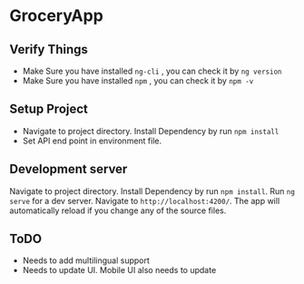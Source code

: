 # GroceryApp

## Verify Things
  - Make Sure you have installed `ng-cli` , you can check it by `ng version`
  - Make Sure you have installed `npm` , you can check it by `npm -v`
## Setup Project
  - Navigate to project directory. Install Dependency by run `npm install`
  - Set API end point in environment file.
## Development server

Navigate to project directory. Install Dependency by run `npm install`. Run `ng serve` for a dev server. Navigate to `http://localhost:4200/`. The app will automatically reload if you change any of the source files.

## ToDO
- Needs to add multilingual support
- Needs to update UI. Mobile UI also needs to update

